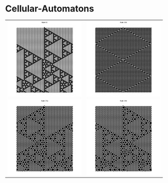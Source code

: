 # Cellular-Automatons

| | |
|:-------------------------:|:-------------------------:|
|<img width="1604" alt="Rule61" src="https://github.com/therealarman/Cellular-Automatons/blob/main/Screencaps/Rule61.png">|<img width="1604" alt="Rule106" src="https://github.com/therealarman/Cellular-Automatons/blob/main/Screencaps/Rule106.png">
|<img width="1604" alt="Rule154" src="https://github.com/therealarman/Cellular-Automatons/blob/main/Screencaps/Rule154.png">|<img width="1604" alt="Rule196" src="https://github.com/therealarman/Cellular-Automatons/blob/main/Screencaps/Rule196.png">|
